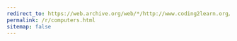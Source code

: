 ```yaml
---
redirect_to: https://web.archive.org/web/*/http://www.coding2learn.org/blog/2013/07/29/kids-cant-use-computers/
permalink: /r/computers.html
sitemap: false
---
```


